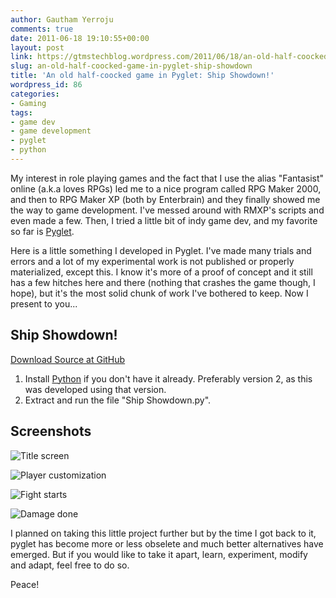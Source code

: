```yaml
---
author: Gautham Yerroju
comments: true
date: 2011-06-18 19:10:55+00:00
layout: post
link: https://gtmstechblog.wordpress.com/2011/06/18/an-old-half-coocked-game-in-pyglet-ship-showdown/
slug: an-old-half-coocked-game-in-pyglet-ship-showdown
title: 'An old half-coocked game in Pyglet: Ship Showdown!'
wordpress_id: 86
categories:
- Gaming
tags:
- game dev
- game development
- pyglet
- python
---
```


My interest in role playing games and the fact that I use the alias "Fantasist" online (a.k.a loves RPGs) led me to a nice program called RPG Maker 2000, and then to RPG Maker XP (both by Enterbrain) and they finally showed me the way to game development. I've messed around with RMXP's scripts and even made a few. Then, I tried a little bit of indy game dev, and my favorite so far is [Pyglet](http://www.pyglet.org/ "Pyglet").

Here is a little something I developed in Pyglet. I've made many trials and errors and a lot of my experimental work is not published or properly materialized, except this. I know it's more of a proof of concept and it still has a few hitches here and there (nothing that crashes the game though, I hope), but it's the most solid chunk of work I've bothered to keep. Now I present to you...

## Ship Showdown!

[Download Source at GitHub](https://github.com/GauthamYerroju/ship-showdown-pyglet "Download the source code")

1. Install [Python](https://www.python.org/downloads/) if you don't have it already. Preferably version 2, as this was developed using that version.
2. Extract and run the file "Ship Showdown.py".

## Screenshots

![Title screen](images/2011-06-18-a-game-in-pyglet-ship-showdown/)

![Player customization](images/2011-06-18-a-game-in-pyglet-ship-showdown/player-customization.jpg)

![Fight starts](images/2011-06-18-a-game-in-pyglet-ship-showdown/fight-starts.jpg)

![Damage done](images/2011-06-18-a-game-in-pyglet-ship-showdown/damage-done.jpg)

I planned on taking this little project further but by the time I got back to it, pyglet has become more or less obselete and much better alternatives have emerged. But if you would like to take it apart, learn, experiment, modify and adapt, feel free to do so.

Peace!
